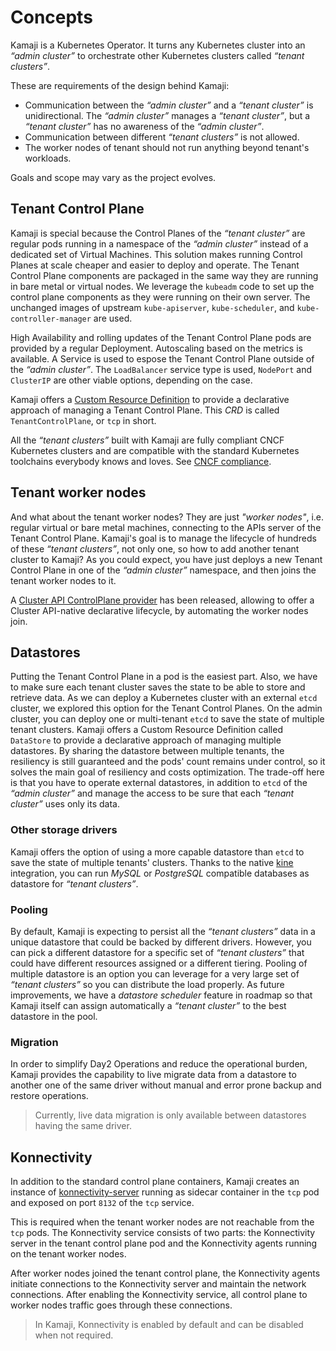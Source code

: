 # Concepts

Kamaji is a Kubernetes Operator. It turns any Kubernetes cluster into an _“admin cluster”_ to orchestrate other Kubernetes clusters called _“tenant clusters”_.

These are requirements of the design behind Kamaji:

- Communication between the _“admin cluster”_ and a _“tenant cluster”_ is unidirectional. The _“admin cluster”_ manages a _“tenant cluster”_, but a _“tenant cluster”_ has no awareness of the _“admin cluster”_.
- Communication between different _“tenant clusters”_ is not allowed.
- The worker nodes of tenant should not run anything beyond tenant's workloads.

Goals and scope may vary as the project evolves.

## Tenant Control Plane
Kamaji is special because the Control Planes of the _“tenant cluster”_ are regular pods running in a namespace of the _“admin cluster”_ instead of a dedicated set of Virtual Machines. This solution makes running Control Planes at scale cheaper and easier to deploy and operate. The Tenant Control Plane components are packaged in the same way they are running in bare metal or virtual nodes. We leverage the `kubeadm` code to set up the control plane components as they were running on their own server. The unchanged images of upstream `kube-apiserver`, `kube-scheduler`, and `kube-controller-manager` are used.

High Availability and rolling updates of the Tenant Control Plane pods are provided by a regular Deployment. Autoscaling based on the metrics is available. A Service is used to espose the Tenant Control Plane outside of the _“admin cluster”_. The `LoadBalancer` service type is used, `NodePort` and `ClusterIP` are other viable options, depending on the case.

Kamaji offers a [Custom Resource Definition](https://kubernetes.io/docs/tasks/extend-kubernetes/custom-resources/custom-resource-definitions/) to provide a declarative approach of managing a Tenant Control Plane. This *CRD* is called `TenantControlPlane`, or `tcp` in short.

All the _“tenant clusters”_ built with Kamaji are fully compliant CNCF Kubernetes clusters and are compatible with the standard Kubernetes toolchains everybody knows and loves. See [CNCF compliance](reference/conformance.md).

## Tenant worker nodes

And what about the tenant worker nodes?
They are just _"worker nodes"_, i.e. regular virtual or bare metal machines, connecting to the APIs server of the Tenant Control Plane.
Kamaji's goal is to manage the lifecycle of hundreds of these _“tenant clusters”_, not only one, so how to add another tenant cluster to Kamaji?
As you could expect, you have just deploys a new Tenant Control Plane in one of the _“admin cluster”_ namespace, and then joins the tenant worker nodes to it.

A [Cluster API ControlPlane provider](https://github.com/clastix/cluster-api-control-plane-provider-kamaji) has been released, allowing to offer a Cluster API-native declarative lifecycle, by automating the worker nodes join.

## Datastores
Putting the Tenant Control Plane in a pod is the easiest part. Also, we have to make sure each tenant cluster saves the state to be able to store and retrieve data. As we can deploy a Kubernetes cluster with an external `etcd` cluster, we explored this option for the Tenant Control Planes. On the admin cluster, you can deploy one or multi-tenant `etcd` to save the state of multiple tenant clusters. Kamaji offers a Custom Resource Definition called `DataStore` to provide a declarative approach of managing multiple datastores. By sharing the datastore between multiple tenants, the resiliency is still guaranteed and the pods' count remains under control, so it solves the main goal of resiliency and costs optimization. The trade-off here is that you have to operate external datastores, in addition to `etcd` of the _“admin cluster”_ and manage the access to be sure that each _“tenant cluster”_ uses only its data.

### Other storage drivers
Kamaji offers the option of using a more capable datastore than `etcd` to save the state of multiple tenants' clusters. Thanks to the native [kine](https://github.com/k3s-io/kine) integration, you can run _MySQL_ or _PostgreSQL_ compatible databases as datastore for _“tenant clusters”_.

### Pooling
By default, Kamaji is expecting to persist all the _“tenant clusters”_ data in a unique datastore that could be backed by different drivers. However, you can pick a different datastore for a specific set of _“tenant clusters”_ that could have different resources assigned or a different tiering. Pooling of multiple datastore is an option you can leverage for a very large set of _“tenant clusters”_ so you can distribute the load properly. As future improvements, we have a _datastore scheduler_ feature in roadmap so that Kamaji itself can assign automatically a _“tenant cluster”_ to the best datastore in the pool.

### Migration
In order to simplify Day2 Operations and reduce the operational burden, Kamaji provides the capability to live migrate data from a datastore to another one of the same driver without manual and error prone backup and restore operations.

> Currently, live data migration is only available between datastores having the same driver.

## Konnectivity

In addition to the standard control plane containers, Kamaji creates an instance of [konnectivity-server](https://kubernetes.io/docs/concepts/architecture/control-plane-node-communication/) running as sidecar container in the `tcp` pod and exposed on port `8132` of the `tcp` service.

This is required when the tenant worker nodes are not reachable from the `tcp` pods. The Konnectivity service consists of two parts: the Konnectivity server in the tenant control plane pod and the Konnectivity agents running on the tenant worker nodes.

After worker nodes joined the tenant control plane, the Konnectivity agents initiate connections to the Konnectivity server and maintain the network connections. After enabling the Konnectivity service, all control plane to worker nodes traffic goes through these connections.

> In Kamaji, Konnectivity is enabled by default and can be disabled when not required.

